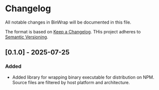 <!-- markdownlint-disable MD024 -->

# Changelog

All notable changes in BinWrap will be documented in this file.

The format is based on [Keep a Changelog](https://keepachangelog.com/en/1.1.0/).
THis project adheres to [Semantic Versioning](https://semver.org/spec/v2.0.0.html).

## [0.1.0] - 2025-07-25

### Added

- Added library for wrapping binary executable for distribution on NPM.
  Source files are filtered by host platform and architecture.

